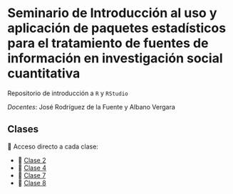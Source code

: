 # Seminario de Introducción al uso y aplicación de paquetes estadísticos para el tratamiento de fuentes de información en investigación social cuantitativa

Repositorio de introducción a `R` y `RStudio`

*Docentes*: José Rodríguez de la Fuente y Albano Vergara

## Clases


📂 Acceso directo a cada clase:

- 📘 [Clase 2](https://joserodriguez86.github.io/seminario_UBA_2024/clase2b_campus.html)
- 📙 [Clase 4](https://joserodriguez86.github.io/seminario_UBA_2024/clase4.html)
- 📗 [Clase 7](https://joserodriguez86.github.io/seminario_UBA_2024/clase7.html)
- 📕 [Clase 8](https://joserodriguez86.github.io/seminario_UBA_2024/clase8.html)



